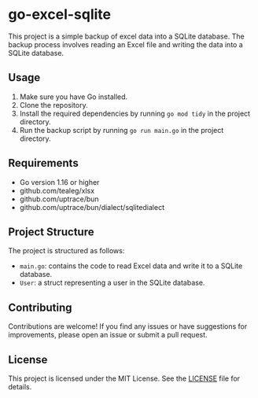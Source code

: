 # go-excel-sqlite

This project is a simple backup of excel data into a SQLite database. The backup process involves reading an Excel file and writing the data into a SQLite database.

## Usage

1. Make sure you have Go installed.
2. Clone the repository.
3. Install the required dependencies by running `go mod tidy` in the project directory.
4. Run the backup script by running `go run main.go` in the project directory.

## Requirements

- Go version 1.16 or higher
- github.com/tealeg/xlsx
- github.com/uptrace/bun
- github.com/uptrace/bun/dialect/sqlitedialect

## Project Structure

The project is structured as follows:

- `main.go`: contains the code to read Excel data and write it to a SQLite database.
- `User`: a struct representing a user in the SQLite database.

## Contributing

Contributions are welcome! If you find any issues or have suggestions for improvements, please open an issue or submit a pull request.

## License

This project is licensed under the MIT License. See the [LICENSE](LICENSE) file for details.
